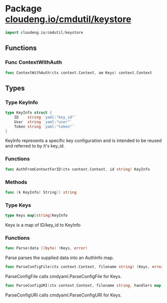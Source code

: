 # Package [cloudeng.io/cmdutil/keystore](https://pkg.go.dev/cloudeng.io/cmdutil/keystore?tab=doc)

```go
import cloudeng.io/cmdutil/keystore
```


## Functions
### Func ContextWithAuth
```go
func ContextWithAuth(ctx context.Context, am Keys) context.Context
```



## Types
### Type KeyInfo
```go
type KeyInfo struct {
	ID    string `yaml:"key_id"`
	User  string `yaml:"user"`
	Token string `yaml:"token"`
}
```
KeyInfo represents a specific key configuration and is intended to be reused
and referred to by it's key_id.

### Functions

```go
func AuthFromContextForID(ctx context.Context, id string) KeyInfo
```



### Methods

```go
func (k KeyInfo) String() string
```




### Type Keys
```go
type Keys map[string]KeyInfo
```
Keys is a map of ID/key_id to KeyInfo

### Functions

```go
func Parse(data []byte) (Keys, error)
```
Parse parses the supplied data into an AuthInfo map.


```go
func ParseConfigFile(ctx context.Context, filename string) (Keys, error)
```
ParseConfigFile calls cmdyaml.ParseConfigFile for Keys.


```go
func ParseConfigURI(ctx context.Context, filename string, handlers map[string]cmdyaml.URLHandler) (Keys, error)
```
ParseConfigURI calls cmdyaml.ParseConfigURI for Keys.







